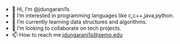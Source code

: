 - 👋 Hi, I’m @jdungarani1s
- 👀 I’m interested in programming languages like c,c++,java,python.
- 🌱 I’m currently learning data structures and algorithms.
- 💞️ I’m looking to collaborate on tech projects.
- 📫 How to reach me jdungarani1s@semo.edu
<!---
jdungarani1s/jdungarani1s is a ✨ special ✨ repository because its `README.md` (this file) appears on your GitHub profile.
You can click the Preview link to take a look at your changes.
--->
